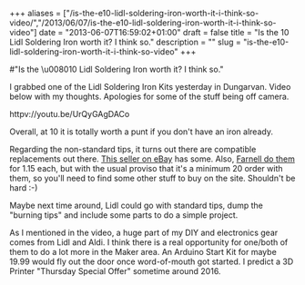 +++
aliases = ["/is-the-e10-lidl-soldering-iron-worth-it-i-think-so-video/","/2013/06/07/is-the-e10-lidl-soldering-iron-worth-it-i-think-so-video"]
date = "2013-06-07T16:59:02+01:00"
draft = false
title = "Is the 10 Lidl Soldering Iron worth it? I think so."
description = ""
slug = "is-the-e10-lidl-soldering-iron-worth-it-i-think-so-video"
+++

#"Is the \u008010 Lidl Soldering Iron worth it? I think so."

I grabbed one of the Lidl Soldering Iron Kits yesterday in Dungarvan. Video below with my thoughts. Apologies for some of the stuff being off camera.

httpv://youtu.be/UrQyGAgDACo

Overall, at 10 it is totally worth a punt if you don't have an iron already.

Regarding the non-standard tips, it turns out there are compatible replacements out there. <a href="http://www.ebay.co.uk/itm/0-5mm-Pointed-Soldering-Iron-Spare-Tip-Fits-Duratool-D00803-Variable-Temperature-/360559527019">This seller on eBay</a> has some. Also, <a href="http://ie.farnell.com/duratool/d00803-b8-1/spare-tip-d00803/dp/2081159">Farnell do them</a> for 1.15 each, but with the usual proviso that it's a minimum 20 order with them, so you'll need to find some other stuff to buy on the site. Shouldn't be hard :-)

Maybe next time around, Lidl could go with standard tips, dump the "burning tips" and include some parts to do a simple project.

As I mentioned in the video, a huge part of my DIY and electronics gear comes from Lidl and Aldi. I think there is a real opportunity for one/both of them to do a lot more in the Maker area. An Arduino Start Kit for maybe 19.99 would fly out the door once word-of-mouth got started. I predict a 3D Printer "Thursday Special Offer" sometime around 2016.

